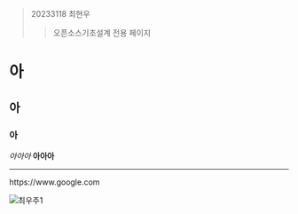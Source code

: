 > 20233118 최현우
>> 오픈소스기초설계 전용 페이지
# 아
## 아
### 아
_아아아_
__아아아__
<hr/>
https://www.google.com

![최우주1](https://github.com/ChoiHyunWoo04/lab1-1/assets/128944927/479ff28c-7584-49ee-8e9d-dec993691664)

